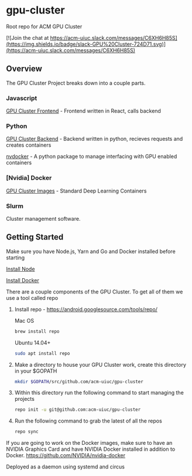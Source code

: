 # gpu-cluster
Root repo for ACM GPU Cluster

[![Join the chat at https://acm-uiuc.slack.com/messages/C6XH6H85S](https://img.shields.io/badge/slack-GPU%20Cluster-724D71.svg)](https://acm-uiuc.slack.com/messages/C6XH6H85S)

## Overview 

The GPU Cluster Project breaks down into a couple parts.

### Javascript 

[GPU Cluster Frontend](https://github.com/acm-uiuc/gpu-cluster-frontend) - Frontend written in React, calls backend

### Python 

[GPU Cluster Backend](https://github.com/acm-uiuc/gpu-cluster-backend) - Backend written in python, recieves requests and creates containers

[nvdocker](https://github.com/acm-uiuc/nvdocker) - A python package to manage interfacing with GPU enabled containers

### [Nvidia] Docker

[GPU Cluster Images](https://github.com/acm-uiuc/gpu-cluster-images) - Standard Deep Learning Containers

### Slurm 

Cluster management software. 

## Getting Started

Make sure you have Node.js, Yarn and Go and Docker installed before starting 

[Install Node](http://til.acm.illinois.edu/nodejs/install-nvm/)

[Install Docker](https://docs.docker.com/compose/install/)


There are a couple components of the GPU Cluster. To get all of them we use a tool called repo 

1. Install repo - https://android.googlesource.com/tools/repo/

    Mac OS
    ```sh
    brew install repo 
    ```

    Ubuntu 14.04+
    ```sh    
    sudo apt install repo

    ```
2. Make a directory to house your GPU Cluster work, create this directory in your $GOPATH
    ```sh
    mkdir $GOPATH/src/github.com/acm-uiuc/gpu-cluster
    ```
    
3. Within this directory run the following command to start managing the projects

    ```sh    
    repo init -u git@github.com:acm-uiuc/gpu-cluster
    ```
    
4. Run the following command to grab the latest of all the repos 

    ```sh    
    repo sync
    ```

If you are going to work on the Docker images, make sure to have an NVIDIA Graphics Card and have NVIDIA Docker installed in addition to Docker.
https://github.com/NVIDIA/nvidia-docker

Deployed as a daemon using systemd and circus



